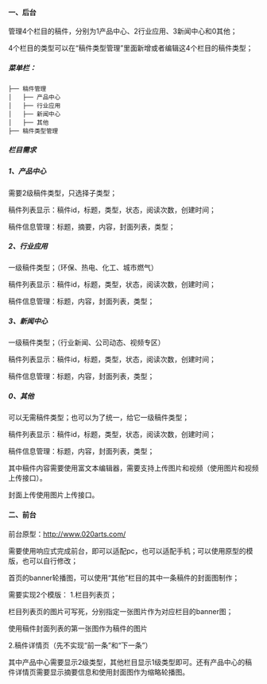 #### 一、后台

管理4个栏目的稿件，分别为1产品中心、2行业应用、3新闻中心和0其他；

4个栏目的类型可以在“稿件类型管理”里面新增或者编辑这4个栏目的稿件类型；



##### 菜单栏：

```
├── 稿件管理
│   ├── 产品中心
│   ├── 行业应用
│   ├── 新闻中心
│   ├── 其他
├── 稿件类型管理
```



##### 栏目需求

##### 1、产品中心

需要2级稿件类型，只选择子类型；

稿件列表显示：稿件id，标题，类型，状态，阅读次数，创建时间；

稿件信息管理：标题，摘要，内容，封面列表，类型；

##### 2、行业应用

一级稿件类型；（环保、热电、化工、城市燃气）

稿件列表显示：稿件id，标题，类型，状态，阅读次数，创建时间；

稿件信息管理：标题，内容，封面列表，类型；

##### 3、新闻中心

一级稿件类型；（行业新闻、公司动态、视频专区）

稿件列表显示：稿件id，标题，类型，状态，阅读次数，创建时间；

稿件信息管理：标题，内容，封面列表，类型；

##### 0、其他

可以无需稿件类型；也可以为了统一，给它一级稿件类型；

稿件列表显示：稿件id，标题，类型，状态，阅读次数，创建时间；

稿件信息管理：标题，内容，封面列表，类型；



其中稿件内容需要使用富文本编辑器，需要支持上传图片和视频（使用图片和视频上传接口）。

封面上传使用图片上传接口。



#### 二、前台

前台原型：http://www.020arts.com/

需要使用响应式完成前台，即可以适配pc，也可以适配手机；可以使用原型的模版，也可以自行修改；

首页的banner轮播图，可以使用“其他”栏目的其中一条稿件的封面图制作；



需要实现2个模版：
1.栏目列表页；

栏目列表页的图片可写死，分别指定一张图片作为对应栏目的banner图；

使用稿件封面列表的第一张图作为稿件的图片

2.稿件详情页（先不实现“前一条”和“下一条”）

其中产品中心需要显示2级类型，其他栏目显示1级类型即可。还有产品中心的稿件详情页需要显示摘要信息和使用封面图作为缩略轮播图。